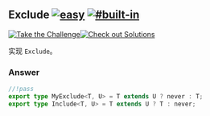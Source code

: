 ## Exclude [![easy](https://camo.githubusercontent.com/827fda4388b21ed95bb390cc0eb3268c0ebbfa0ff07e5b40ee390b572467455c/68747470733a2f2f696d672e736869656c64732e696f2f62616467652f2d656173792d376161643063)](https://camo.githubusercontent.com/827fda4388b21ed95bb390cc0eb3268c0ebbfa0ff07e5b40ee390b572467455c/68747470733a2f2f696d672e736869656c64732e696f2f62616467652f2d656173792d376161643063) [![#built-in](https://camo.githubusercontent.com/197ad2fc0776d8d62816615266b8d52a162425af4443c5e0bbdc0ee21ba5d6a2/68747470733a2f2f696d672e736869656c64732e696f2f62616467652f2d2532336275696c742d2d696e2d393939)](https://camo.githubusercontent.com/197ad2fc0776d8d62816615266b8d52a162425af4443c5e0bbdc0ee21ba5d6a2/68747470733a2f2f696d672e736869656c64732e696f2f62616467652f2d2532336275696c742d2d696e2d393939)

[![Take the Challenge](https://camo.githubusercontent.com/4fed78c46bb6102dcab12f301c6d2de5ecd5f7772181e2ba3c20d561040cb823/68747470733a2f2f696d672e736869656c64732e696f2f62616467652f2d54616b652532307468652532304368616c6c656e67652d3331373863363f6c6f676f3d74797065736372697074266c6f676f436f6c6f723d7768697465)](https://tsch.js.org/43/play)[![Check out Solutions](https://camo.githubusercontent.com/8a5d8a5be7603d721e7de00b192348262525c50b44547624a00bf138c15daab0/68747470733a2f2f696d672e736869656c64732e696f2f62616467652f2d436865636b2532306f7574253230536f6c7574696f6e732d6465356137373f6c6f676f3d617765736f6d652d6c69737473266c6f676f436f6c6f723d7768697465)](https://tsch.js.org/43/solutions)

实现 `Exclude`。

### Answer

```ts
//!pass
export type MyExclude<T, U> = T extends U ? never : T;
export type Include<T, U> = T extends U ? T : never;
```

